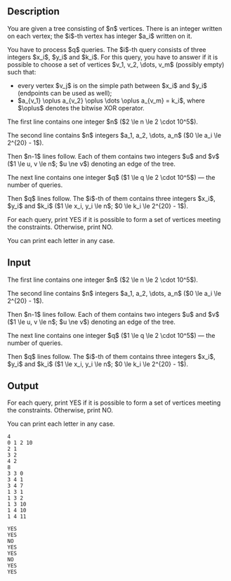 ## Description

<div><p>You are given a tree consisting of $n$ vertices. There is an integer written on each vertex; the $i$-th vertex has integer $a_i$ written on it.</p><p>You have to process $q$ queries. The $i$-th query consists of three integers $x_i$, $y_i$ and $k_i$. For this query, you have to answer if it is possible to choose a set of vertices $v_1, v_2, \dots, v_m$ (possibly empty) such that:</p><ul> <li> every vertex $v_j$ is on the simple path between $x_i$ and $y_i$ (endpoints can be used as well); </li><li> $a_{v_1} \oplus a_{v_2} \oplus \dots \oplus a_{v_m} = k_i$, where $\oplus$ denotes the bitwise XOR operator. </li></ul></div><div class="input-specification"><p>The first line contains one integer $n$ ($2 \le n \le 2 \cdot 10^5$).</p><p>The second line contains $n$ integers $a_1, a_2, \dots, a_n$ ($0 \le a_i \le 2^{20} - 1$).</p><p>Then $n-1$ lines follow. Each of them contains two integers $u$ and $v$ ($1 \le u, v \le n$; $u \ne v$) denoting an edge of the tree.</p><p>The next line contains one integer $q$ ($1 \le q \le 2 \cdot 10^5$) — the number of queries.</p><p>Then $q$ lines follow. The $i$-th of them contains three integers $x_i$, $y_i$ and $k_i$ ($1 \le x_i, y_i \le n$; $0 \le k_i \le 2^{20} - 1$).</p></div><div class="output-specification"><p>For each query, print <span class="tex-font-style-tt">YES</span> if it is possible to form a set of vertices meeting the constraints. Otherwise, print <span class="tex-font-style-tt">NO</span>.</p><p>You can print each letter in any case.</p></div>

## Input

<p>The first line contains one integer $n$ ($2 \le n \le 2 \cdot 10^5$).</p><p>The second line contains $n$ integers $a_1, a_2, \dots, a_n$ ($0 \le a_i \le 2^{20} - 1$).</p><p>Then $n-1$ lines follow. Each of them contains two integers $u$ and $v$ ($1 \le u, v \le n$; $u \ne v$) denoting an edge of the tree.</p><p>The next line contains one integer $q$ ($1 \le q \le 2 \cdot 10^5$) — the number of queries.</p><p>Then $q$ lines follow. The $i$-th of them contains three integers $x_i$, $y_i$ and $k_i$ ($1 \le x_i, y_i \le n$; $0 \le k_i \le 2^{20} - 1$).</p>

## Output

<p>For each query, print <span class="tex-font-style-tt">YES</span> if it is possible to form a set of vertices meeting the constraints. Otherwise, print <span class="tex-font-style-tt">NO</span>.</p><p>You can print each letter in any case.</p>





```input1|
4
0 1 2 10
2 1
3 2
4 2
8
3 3 0
3 4 1
3 4 7
1 3 1
1 3 2
1 3 10
1 4 10
1 4 11
```




```output1
YES
YES
NO
YES
YES
NO
YES
YES
```


